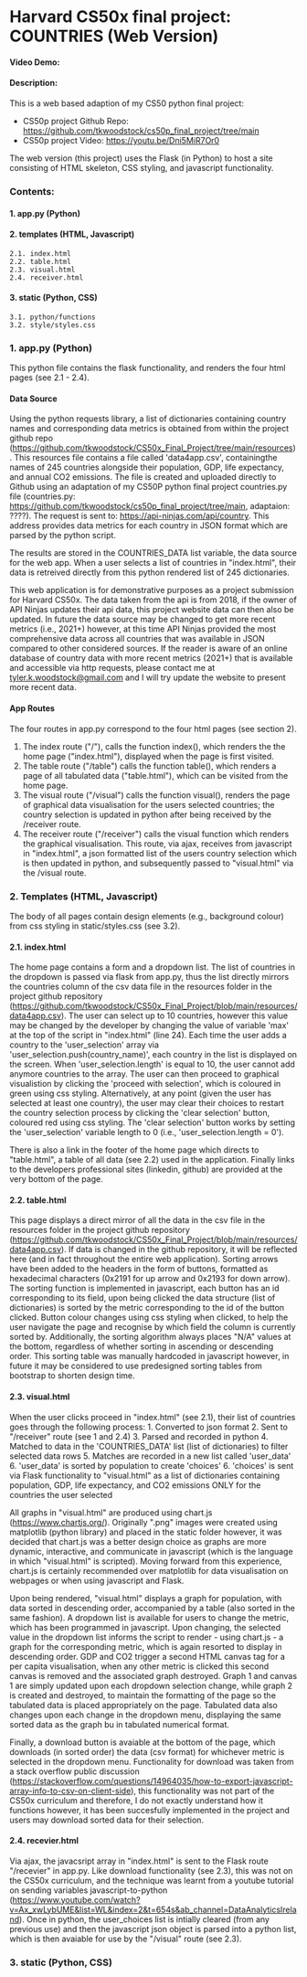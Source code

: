 # Harvard CS50x final project: COUNTRIES (Web Version)

#### Video Demo:  <InsertURL>

#### Description:

This is a web based adaption of my CS50 python final project:
- CS50p project Github Repo: https://github.com/tkwoodstock/cs50p_final_project/tree/main
- CS50p project Video: https://youtu.be/Dni5MiR7Or0

The web version (this project) uses the Flask (in Python) to host a site consisting of HTML skeleton, CSS styling, and javascript functionality.


### Contents:

#### 1. app.py (Python)
#### 2. templates (HTML, Javascript)
    2.1. index.html
    2.2. table.html
    2.3. visual.html
    2.4. receiver.html
#### 3. static (Python, CSS)
    3.1. python/functions
    3.2. style/styles.css


### 1. app.py (Python)

This python file contains the flask functionality, and renders the four html pages (see 2.1 - 2.4).

#### Data Source
Using the python requests library, a list of dictionaries containing country names and corresponding data metrics is obtained from within the project github repo (https://github.com/tkwoodstock/CS50x_Final_Project/tree/main/resources). This resources file contains a file called 'data4app.csv', containingthe names of 245 countries alongside their population, GDP, life expectancy, and annual CO2 emissions. The file is created and uploaded directly to Github using an adaptation of my CS50P python final project countries.py file (countries.py: https://github.com/tkwoodstock/cs50p_final_project/tree/main, adaptaion: ????). The request is sent to: https://api-ninjas.com/api/country. This address provides data metrics for each country in JSON format which are parsed by the python script.

The results are stored in the COUNTRIES_DATA list variable, the data source for the web app. When a user selects a list of countries in "index.html", their data is retreived directly from this python rendered list of 245 dictionaries.

This web application is for demonstrative purposes as a project submission for Harvard CS50x. The data taken from the api is from 2018, if the owner of API Ninjas updates their api data, this project website data can then also be updated. In future the data source may be changed to get more recent metrics (i.e., 2021+) however, at this time API Ninjas provided the most comprehensive data across all countries that was available in JSON compared to other considered sources. If the reader is aware of an online database of country data with more recent metrics (2021+) that is available and accessible via http requests, please contact me at tyler.k.woodstock@gmail.com and I will try update the website to present more recent data.

#### App Routes
The four routes in app.py correspond to the four html pages (see section 2).
1. The index route ("/"), calls the function index(), which renders the the home page ("index.html"), displayed when the page is first visited.
2. The table route ("/table") calls the function table(), which renders a page of all tabulated data ("table.html"), which can be visited from the home page.
3. The visual route ("/visual") calls the function visual(), renders the page of graphical data visualisation for the users selected countries; the country selection is updated in python after being received by the /receiver route.
4. The receiver route ("/receiver") calls the visual function which renders the graphical visualisation. This route, via ajax, receives from javascript in "index.html", a json formatted list of the users country selection which is then updated in python, and subsequently passed to "visual.html" via the /visual route.

### 2. Templates (HTML, Javascript)
The body of all pages contain design elements (e.g., background colour) from css styling in static/styles.css (see 3.2).

#### 2.1. index.html
The home page contains a form and a dropdown list. The list of countries in the dropdown is passed via flask from app.py, thus the list directly mirrors the countries column of the csv data file in the resources folder in the project github repository (https://github.com/tkwoodstock/CS50x_Final_Project/blob/main/resources/data4app.csv). The user can select up to 10 countries, however this value may be changed by the developer by changing the value of variable 'max' at the top of the script in "index.html" (line 24). Each time the user adds a country to the 'user_selection' array via 'user_selection.push(country_name)', each country in the list is displayed on the screen. When 'user_selection.length' is equal to 10, the user cannot add anymore countries to the array. The user can then proceed to graphical visualistion by clicking the 'proceed with selection', which is coloured in green using css styling. Alternatively, at any point (given the user has selected at least one country), the user may clear their choices to restart the country selection process by clicking the 'clear selection'  button, coloured red using css styling. The 'clear selection' button works by setting the 'user_selection' variable length to 0 (i.e., 'user_selection.length = 0').

There is also a link in the footer of the home page which directs to "table.html", a table of all data (see 2.2) used in the application. Finally links to the developers professional sites (linkedin, github) are provided at the very bottom of the page.

#### 2.2. table.html
This page displays a direct mirror of all the data in the csv file in the resources folder in the project github repository (https://github.com/tkwoodstock/CS50x_Final_Project/blob/main/resources/data4app.csv). If data is changed in the github repository, it will be reflected here (and in fact throughout the entire web application). Sorting arrows have been added to the headers in the form of buttons, formatted as hexadecimal characters (0x2191 for up arrow and 0x2193 for down arrow). The sorting function is implemented in javascript, each button has an id corresponding to its field, upon being clicked the data structure (list of dictionaries) is sorted by the metric corresponding to the id of the button clicked. Button colour changes using css styling when clicked, to help the user navigate the page and recognise by which field the column is currently sorted by. Additionally, the sorting algorithm always places "N/A" values at the bottom, regardless of whether sorting in ascending or descending order. This sorting table was manually hardcoded in javascript however, in future it may be considered to use predesigned sorting tables from bootstrap to shorten design time.

#### 2.3. visual.html
When the user clicks proceed in "index.html" (see 2.1), their list of countries goes through the following process:
    1. Converted to json format
    2. Sent to "/receiver" route (see 1 and 2.4)
    3. Parsed and recorded in python
    4. Matched to data in the 'COUNTRIES_DATA' list (list of dictionaries) to filter selected data rows
    5. Matches are recorded in a new list called 'user_data'
    6. 'user_data' is sorted by population to create 'choices'
    6. 'choices' is sent via Flask functionality to "visual.html" as a list of dictionaries containing population, GDP, life expectancy, and CO2 emissions ONLY for the countries the user selected

All graphs in "visual.html" are produced using chart.js (https://www.chartjs.org/). Originally ".png" images were created using matplotlib (python library) and placed in the static folder however, it was decided that chart.js was a better design choice as graphs are more dynamic, interactive, and communicate in javascript (which is the language in which "visual.html" is scripted). Moving forward from this experience, chart.js is certainly recommended over matplotlib for data visualisation on webpages or when using javascript and Flask.

Upon being rendered, "visual.html" displays a graph for population, with data sorted in descending order, accompanied by a table (also sorted in the same fashion). A dropdown list is available for users to change the metric, which has been programmed in javascript. Upon changing, the selected value in the dropdown list informs the script to render - using chart.js - a graph for the corresponding metric, which is again resorted to display in descending order. GDP and CO2 trigger a second HTML canvas tag for a per capita visualisation, when any other metric is clicked this second canvas is removed and the associated graph destroyed. Graph 1 and canvas 1 are simply updated upon each dropdown selection change, while graph 2 is created and destroyed, to maintain the formatting of the page so the tabulated data is placed appropriately on the page. Tabulated data also changes upon each change in the dropdown menu, displaying the same sorted data as the graph bu in tabulated numerical format.

Finally, a download button is avaiable at the bottom of the page, which downloads (in sorted order) the data (csv format) for whichever metric is selected in the dropdown menu. Functionality for download was taken from a stack overflow public discussion (https://stackoverflow.com/questions/14964035/how-to-export-javascript-array-info-to-csv-on-client-side), this functionality was not part of the CS50x curriculum and therefore, I do not exactly understand how it functions however, it has been succesfully implemented in the project and users may download sorted data for their selection.

#### 2.4. recevier.html
Via ajax, the javacsript array in "index.html" is sent to the Flask route "/recevier" in app.py. Like download functionality (see 2.3), this was not on the CS50x curriculum, and the technique was learnt from a youtube tutorial on sending variables javascript-to-python (https://www.youtube.com/watch?v=Ax_xwLybUME&list=WL&index=2&t=654s&ab_channel=DataAnalyticsIreland). Once in python, the user_choices list is intially cleared (from any previous use) and then the javascript json object is parsed into a python list, which is then avaiable for use by the "/visual" route (see 2.3).


### 3. static (Python, CSS)
